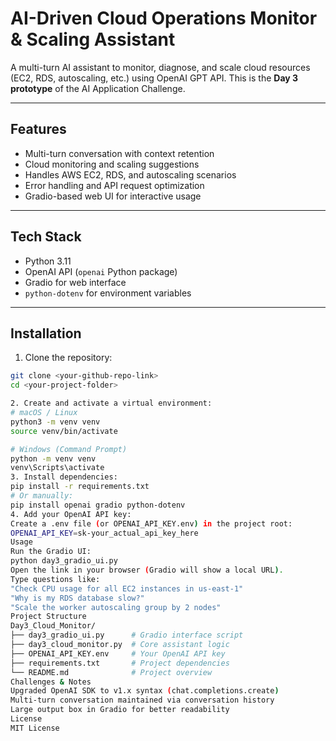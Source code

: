 # AI-Driven Cloud Operations Monitor & Scaling Assistant

A multi-turn AI assistant to monitor, diagnose, and scale cloud resources (EC2, RDS, autoscaling, etc.) using OpenAI GPT API. This is the **Day 3 prototype** of the AI Application Challenge.

---

## Features

- Multi-turn conversation with context retention
- Cloud monitoring and scaling suggestions
- Handles AWS EC2, RDS, and autoscaling scenarios
- Error handling and API request optimization
- Gradio-based web UI for interactive usage

---

## Tech Stack

- Python 3.11
- OpenAI API (`openai` Python package)
- Gradio for web interface
- `python-dotenv` for environment variables

---

## Installation

1. Clone the repository:

```bash
git clone <your-github-repo-link>
cd <your-project-folder>

2. Create and activate a virtual environment:
# macOS / Linux
python3 -m venv venv
source venv/bin/activate

# Windows (Command Prompt)
python -m venv venv
venv\Scripts\activate
3. Install dependencies:
pip install -r requirements.txt
# Or manually:
pip install openai gradio python-dotenv
4. Add your OpenAI API key:
Create a .env file (or OPENAI_API_KEY.env) in the project root:
OPENAI_API_KEY=sk-your_actual_api_key_here
Usage
Run the Gradio UI:
python day3_gradio_ui.py
Open the link in your browser (Gradio will show a local URL).
Type questions like:
"Check CPU usage for all EC2 instances in us-east-1"
"Why is my RDS database slow?"
"Scale the worker autoscaling group by 2 nodes"
Project Structure
Day3_Cloud_Monitor/
├── day3_gradio_ui.py      # Gradio interface script
├── day3_cloud_monitor.py  # Core assistant logic
├── OPENAI_API_KEY.env     # Your OpenAI API key
├── requirements.txt       # Project dependencies
└── README.md              # Project overview
Challenges & Notes
Upgraded OpenAI SDK to v1.x syntax (chat.completions.create)
Multi-turn conversation maintained via conversation history
Large output box in Gradio for better readability
License
MIT License 
